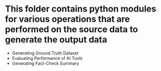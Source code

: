 # This folder contains python modules for various operations that are performed on the source data to generate the output data

- Generating Ground Truth Dataset
- Evaluating Performance of AI Tools
- Generating Fact-Check Summary
